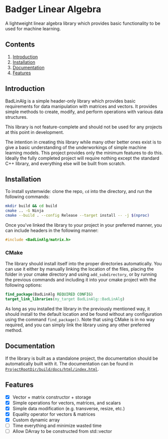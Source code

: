 # Badger Linear Algebra

A lightweight linear algebra library which provides basic functionality to be used for machine learning.

## Contents

1. [Introduction](#introduction)
2. [Installation](#installation)
3. [Documentation](#documentation)
4. [Features](#features)

## Introduction

BadLinAlg is a simple header-only library which provides basic requirements for data manipulation with matrices and vectors. It provides simple methods to create, modify, and perform operations with various data structures.

This library is not feature-complete and should not be used for any projects at this point in development.

The intention in creating this library while many other better ones exist is to give a basic understanding of the underworkings of simple machine learning models. This project provides only the minimum features to do this. Ideally the fully completed project will require nothing except the standard C++ library, and everything else will be built from scratch.

## Installation

To install systemwide: clone the repo, `cd` into the directory, and run the following commands:

```bash
mkdir build && cd build
cmake .. -G Ninja
cmake --build . --config Release --target install -- -j $(nproc)
```

Once you've linked the library to your project in your preferred manner, you can include headers in the following manner:

```cpp
#include <BadLinAlg/matrix.h>
```


### CMake

The library should install itself into the proper directories automatically. You can use it either by manually linking the location of the files, placing the folder in your cmake directory and using `add_subdirectory`, or by running the previous commands and including it into your cmake project with the following options:

```cmake
find_package(BadLinAlg REQUIRED CONFIG)
target_link_libraries(my_target BadLinAlg::BadLinAlg)
```

As long as you installed the library in the previously mentioned way, it should install to the default location and be found without any configuration using the command `find_package()`. Note that using CMake is in no way required, and you can simply link the library using any other preferred method.

## Documentation

If the library is built as a standalone project, the documentation should be automatically built with it. The documentation can be found in [`ProjectRootDir/build/docs/html/index.html`](build/docs/html/index.html).

## Features

 - [x] Vector + matrix constructor + storage
 - [x] Simple operations for vectors, matrices, and scalars
 - [x] Simple data modification (e.g. transverse, resize, etc.)
 - [x] Equality operator for vectors & matrices
 - [x] Custom dynamic array
 - [ ] Time everything and minimize wasted time
 - [ ] Allow DArray to be constructed from std::vector
